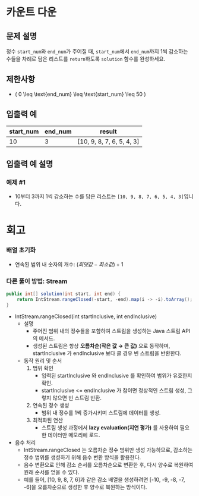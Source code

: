 # 카운트 다운

## 문제 설명
정수 `start_num`와 `end_num`가 주어질 때, `start_num`에서 `end_num`까지 1씩 감소하는 수들을 차례로 담은 리스트를 `return`하도록 `solution` 함수를 완성하세요.

## 제한사항
- \( 0 \leq \text{end_num} \leq \text{start_num} \leq 50 \)

## 입출력 예

| start_num | end_num | result                    |
|-----------|---------|---------------------------|
| 10        | 3       | [10, 9, 8, 7, 6, 5, 4, 3] |

## 입출력 예 설명
### 예제 #1
- 10부터 3까지 1씩 감소하는 수를 담은 리스트는 `[10, 9, 8, 7, 6, 5, 4, 3]`입니다.
# 회고
### 배열 초기화
- 연속된 범위 내 숫자의 개수: $(최댓값 - 최소값) + 1$
### 다른 풀이 방법: Stream
```java
public int[] solution(int start, int end) {
    return IntStream.rangeClosed(-start, -end).map(i -> -i).toArray();
}
```
- IntStream.rangeClosed(int startInclusive, int endInclusive)
  - 설명
    - 주어진 범위 내의 정수들을 포함하여 스트림을 생성하는 Java 스트림 API 의 메서드.
    - 생성된 스트림은 항상 **오름차순(작은 값 → 큰 값)** 으로 동작하며, startInclusive 가 endInclusive 보다 클 경우 빈 스트림을 반환한다.
  - 동작 원리 및 순서
    1. 범위 확인
       - 입력된 startInclusive 와 endInclusive 를 확인하여 범위가 유효한지 확인.
       - startInclusive <= endInclusive 가 참이면 정상적인 스트림 생성, 그렇지 않으면 빈 스트림 반환.
    2. 연속된 정수 생성
       - 범위 내 정수를 1씩 증가시키며 스트림에 데이터를 생성.
    3. 최적화된 연산
       - 스트림 생성 과정에서 **lazy evaluation(지연 평가)** 를 사용하여 필요한 데이터만 메모리에 로드.
- 음수 처리
    - IntStream.rangeClosed 는 오름차순 정수 범위만 생성 가능하므로, 감소하는 정수 범위를 생성하기 위해 음수 변환 방식을 활용한다.
    - 음수 변환으로 인해 감소 순서를 오름차순으로 변환한 후, 다시 양수로 복원하여 원래 순서를 얻을 수 있다.
    - 예를 들어, [10, 9, 8, 7, 6]과 같은 감소 배열을 생성하려면 [-10, -9, -8, -7, -6]을 오름차순으로 생성한 후 양수로 복원하는 방식이다.